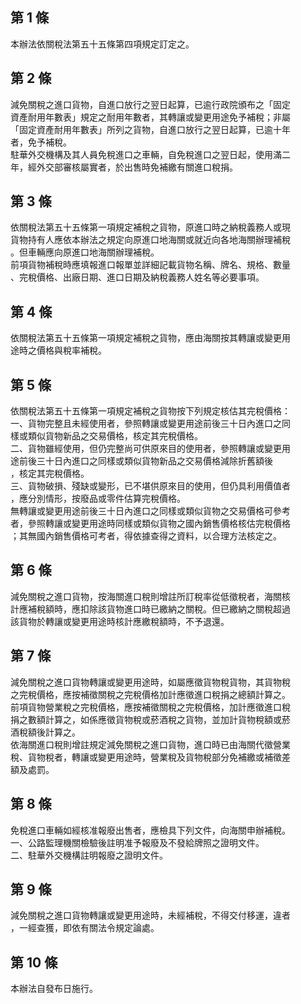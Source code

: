 第 1 條
-------
本辦法依關稅法第五十五條第四項規定訂定之。

第 2 條
-------
減免關稅之進口貨物，自進口放行之翌日起算，已逾行政院頒布之「固定  
資產耐用年數表」規定之耐用年數者，其轉讓或變更用途免予補稅；非屬  
「固定資產耐用年數表」所列之貨物，自進口放行之翌日起算，已逾十年  
者，免予補稅。  
駐華外交機構及其人員免稅進口之車輛，自免稅進口之翌日起，使用滿二  
年，經外交部審核屬實者，於出售時免補繳有關進口稅捐。

第 3 條
-------
依關稅法第五十五條第一項規定補稅之貨物，原進口時之納稅義務人或現  
貨物持有人應依本辦法之規定向原進口地海關或就近向各地海關辦理補稅  
。但車輛應向原進口地海關辦理補稅。  
前項貨物補稅時應填報進口報單並詳細記載貨物名稱、牌名、規格、數量  
、完稅價格、出廠日期、進口日期及納稅義務人姓名等必要事項。

第 4 條
-------
依關稅法第五十五條第一項規定補稅之貨物，應由海關按其轉讓或變更用  
途時之價格與稅率補稅。

第 5 條
-------
依關稅法第五十五條第一項規定補稅之貨物按下列規定核估其完稅價格：  
一、貨物完整且未經使用者，參照轉讓或變更用途前後三十日內進口之同  
    樣或類似貨物新品之交易價格，核定其完稅價格。  
二、貨物雖經使用，但仍完整尚可供原來目的使用者，參照轉讓或變更用  
    途前後三十日內進口之同樣或類似貨物新品之交易價格減除折舊額後  
    ，核定其完稅價格。  
三、貨物破損、殘缺或變形，已不堪供原來目的使用，但仍具利用價值者  
    ，應分別情形，按廢品或零件估算完稅價格。  
無轉讓或變更用途前後三十日內進口之同樣或類似貨物之交易價格可參考  
者，參照轉讓或變更用途時同樣或類似貨物之國內銷售價格核估完稅價格  
；其無國內銷售價格可考者，得依據查得之資料，以合理方法核定之。

第 6 條
-------
減免關稅之進口貨物，按海關進口稅則增註所訂稅率從低徵稅者，海關核  
計應補稅額時，應扣除該貨物進口時已繳納之關稅。但已繳納之關稅超過  
該貨物於轉讓或變更用途時核計應繳稅額時，不予退還。

第 7 條
-------
減免關稅之進口貨物轉讓或變更用途時，如屬應徵貨物稅貨物，其貨物稅  
之完稅價格，應按補徵關稅之完稅價格加計應徵進口稅捐之總額計算之。  
前項貨物營業稅之完稅價格，應按補徵關稅之完稅價格，加計應徵進口稅  
捐之數額計算之，如係應徵貨物稅或菸酒稅之貨物，並加計貨物稅額或菸  
酒稅額後計算之。  
依海關進口稅則增註規定減免關稅之進口貨物，進口時已由海關代徵營業  
稅、貨物稅者，轉讓或變更用途時，營業稅及貨物稅部分免補繳或補徵差  
額及處罰。

第 8 條
-------
免稅進口車輛如經核准報廢出售者，應檢具下列文件，向海關申辦補稅。  
一、公路監理機關檢驗後註明准予報廢及不發給牌照之證明文件。  
二、駐華外交機構註明報廢之證明文件。

第 9 條
-------
減免關稅之進口貨物轉讓或變更用途時，未經補稅，不得交付移運，違者  
，一經查獲，即依有關法令規定論處。

第 10 條
--------
本辦法自發布日施行。

